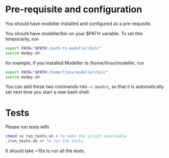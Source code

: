 # Pre-requisite and configuration
You should have modeller installed and configured as a pre-requisite. 

You should have modeller/bin on your $PATH variable. To set this temporarily, run 

```sh
export PATH="$PATH:/path-to-modeller/bin/"
source modpy.sh
```

for example, if you installed Modeller to /home/linux/modeller, run

```sh
export PATH="$PATH:/home/linux/modeller/bin/"
source modpy.sh
```

You can add these two commands into `~/.bashrc`, so that it is automatically set next time you start a new bash shell.

# Tests

Please run tests with 

```sh
chmod +x run_tests.sh # To make the script executable
./run_tests.sh ## To run the tests
```

It should take ~10s to run all the tests.

